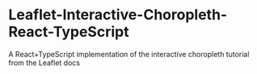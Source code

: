 # Leaflet-Interactive-Choropleth-React-TypeScript
A React+TypeScript implementation of the interactive choropleth tutorial from the Leaflet docs

